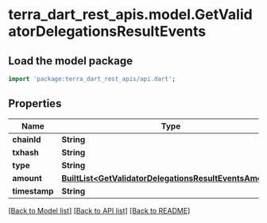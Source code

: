 # terra_dart_rest_apis.model.GetValidatorDelegationsResultEvents

## Load the model package
```dart
import 'package:terra_dart_rest_apis/api.dart';
```

## Properties
Name | Type | Description | Notes
------------ | ------------- | ------------- | -------------
**chainId** | **String** |  | 
**txhash** | **String** |  | 
**type** | **String** | Event type | 
**amount** | [**BuiltList&lt;GetValidatorDelegationsResultEventsAmount&gt;**](GetValidatorDelegationsResultEventsAmount.md) |  | 
**timestamp** | **String** |  | 

[[Back to Model list]](../README.md#documentation-for-models) [[Back to API list]](../README.md#documentation-for-api-endpoints) [[Back to README]](../README.md)


